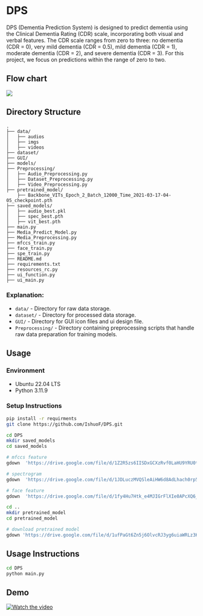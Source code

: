 # DPS

DPS (Dementia Prediction System) is designed to predict dementia using the Clinical Dementia Rating (CDR) scale, incorporating both visual and verbal features. 
The CDR scale ranges from zero to three: no dementia (CDR = 0), very mild dementia (CDR = 0.5), mild dementia (CDR = 1), 
moderate dementia (CDR = 2), and severe dementia (CDR = 3). For this project, we focus on predictions within the range of zero to two.

## Flow chart
![](https://drive.google.com/u/2/uc?id=1JEmc1UOXNXzs7wF_rctPuTkwxK9ifiJD&export=download)

## Directory Structure

```
.
├── data/
│   ├── audios
│   ├── imgs
│   ├── videos
├── dataset/
├── GUI/
├── models/
├── Preprocessing/
│   ├── Audio_Preprocessing.py
│   ├── Dataset_Preprocessing.py
│   ├── Video_Preprocessing.py
├── pretrained_model/
    ├── Backbone_VITs_Epoch_2_Batch_12000_Time_2021-03-17-04-05_checkpoint.pth
├── saved_models/
│   ├── audio_best.pkl
│   ├── spec_best.pth
│   ├── vit_best.pth
├── main.py
├── Media_Predict_Model.py
├── Media_Preprocessing.py
├── mfccs_train.py
├── face_train.py
├── spe_train.py
├── README.md
├── requirements.txt
├── resources_rc.py
├── ui_function.py
├── ui_main.py

```
### Explanation:
- `data/` - Directory for raw data storage.
- `dataset/` - Directory for processed data storage.
- `GUI/`  - Directory for GUI icon files and ui design file.
-  `Preprocessing/` - Directory containing preprocessing scripts that handle raw data preparation for training models.

## Usage
### Environment
- Ubuntu 22.04 LTS
- Python 3.11.9


### Setup Instructions
```bash
pip install -r requirments
git clone https://github.com/IshuoF/DPS.git

cd DPS
mkdir saved_models
cd saved_models

# mfccs feature
gdown  'https://drive.google.com/file/d/1Z2R5zs6IISDxGCXzRvf0LaHU9YRU0tfc/view?usp=sharing'

# spectrogram
gdown  'https://drive.google.com/file/d/1JDLuczMVQSleAiHW6d8AdLhach0rp5u_/view?usp=sharing'

# face feature
gdown  'https://drive.google.com/file/d/1fy4Hu7Htk_e4MJIGrFlXIe0APcXQ6_4Z/view?usp=sharing'

cd ..
mkdir pretrained_model
cd pretrained_model

# download pretrained model
gdown 'https://drive.google.com/file/d/1ufPaGt6Zn5j6OlvcRJ3yg6uiaWRLz3K1/view?usp=sharing'
```

## Usage Instructions
```bash
cd DPS
python main.py
```

## Demo 
[![Watch the video](https://img.youtube.com/vi/k4LeckMrtfY/0.jpg)](https://youtu.be/k4LeckMrtfY)

